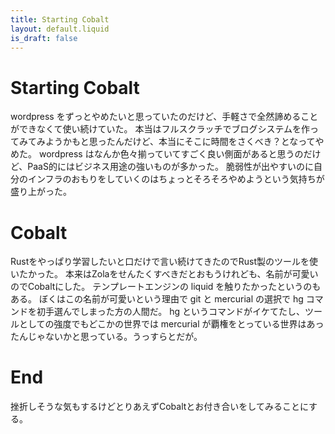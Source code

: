 ```yaml
---
title: Starting Cobalt
layout: default.liquid
is_draft: false
---
```

# Starting Cobalt

wordpress をずっとやめたいと思っていたのだけど、手軽さで全然諦めることができなくて使い続けていた。
本当はフルスクラッチでブログシステムを作ってみてみようかもと思ったんだけど、本当にそこに時間をさくべき？となってやめた。
wordpress はなんか色々揃っていてすごく良い側面があると思うのだけど、PaaS的にはビジネス用途の強いものが多かった。
脆弱性が出やすいのに自分のインフラのおもりをしていくのはちょっとそろそろやめようという気持ちが盛り上がった。

# Cobalt

Rustをやっぱり学習したいと口だけで言い続けてきたのでRust製のツールを使いたかった。
本来はZolaをせんたくすべきだとおもうけれども、名前が可愛いのでCobaltにした。
テンプレートエンジンの liquid を触りたかったというのもある。
ぼくはこの名前が可愛いという理由で git と mercurial の選択で hg コマンドを初手選んでしまった方の人間だ。
hg というコマンドがイケてたし、ツールとしての強度でもどこかの世界では mercurial が覇権をとっている世界はあったんじゃないかと思っている。うっすらとだが。

# End

挫折しそうな気もするけどとりあえずCobaltとお付き合いをしてみることにする。


